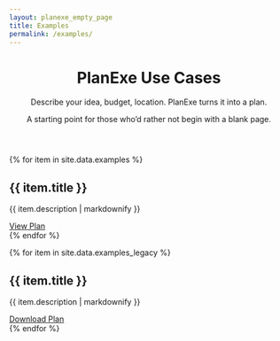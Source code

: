 ```yaml
---
layout: planexe_empty_page
title: Examples
permalink: /examples/
---
```


<header class="post-header planexe-usecases-header">
<h1 class="post-title">PlanExe Use Cases</h1>
<div class="header-description">
    <p class="subtitle">Describe your idea, budget, location. PlanExe turns it into a plan.</p>
    <p class="description">A starting point for those who’d rather not begin with a blank page.</p>
</div>
</header>

{% for item in site.data.examples %}
<div class="use-case-card">
<h2>{{ item.title }}</h2>
<p>{{ item.description | markdownify }}</p>
<a class="use-case-card-arrow-link" href="../{{ item.report_link }}">View Plan</a>
</div>
{% endfor %}


{% for item in site.data.examples_legacy %}
<div class="use-case-card">
<h2>{{ item.title }}</h2>
<p>{{ item.description | markdownify }}</p>
<a href="{{ item.download_link }}">Download Plan</a>
</div>
{% endfor %}
